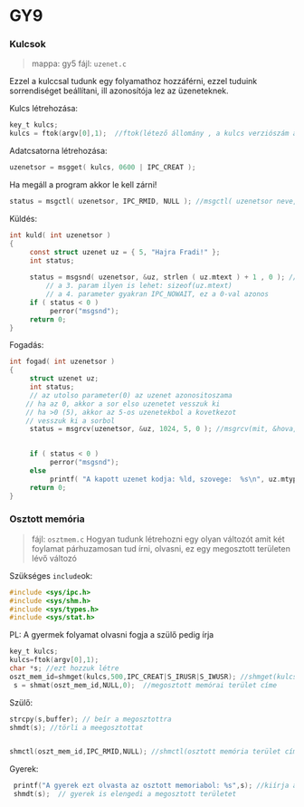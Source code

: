 # GY9

### Kulcsok

> mappa: gy5
> fájl: `uzenet.c`

Ezzel a kulccsal tudunk egy folyamathoz hozzáférni, ezzel tuduink sorrendiséget beállítani, ill azonosítója lez az üzeneteknek.

Kulcs létrehozása:
````C
key_t kulcs;
kulcs = ftok(argv[0],1);  //ftok(létező állomány , a kulcs verziószám ami meghat hanyadik verzió /*lehet több verzió is*/ ez egy random szám); ezzel vférünk hozzá az üzenetsorhoz
````

Adatcsatorna létrehozása:
````C
uzenetsor = msgget( kulcs, 0600 | IPC_CREAT );
````

Ha megáll a program akkor le kell zárni!
````C
status = msgctl( uzenetsor, IPC_RMID, NULL ); //msgctl( uzenetsor neve, lecsatlakozás, mindig NULL a lecsatlakozáskor);
````

Küldés:
````C
int kuld( int uzenetsor )
{
     const struct uzenet uz = { 5, "Hajra Fradi!" };
     int status;
     
     status = msgsnd( uzenetsor, &uz, strlen ( uz.mtext ) + 1 , 0 ); //üzenet küldése //msgsnd( uzenetsor neve, &amibe, memóriaszelet mérete /*fix méret kell!*/, IPC_NOWAIT constans /*nincs várakozás*/ );
         // a 3. param ilyen is lehet: sizeof(uz.mtext)
         // a 4. parameter gyakran IPC_NOWAIT, ez a 0-val azonos
     if ( status < 0 )
          perror("msgsnd");
     return 0;
}
````

Fogadás:
````C
int fogad( int uzenetsor )
{
     struct uzenet uz;
     int status;
     // az utolso parameter(0) az uzenet azonositoszama
    // ha az 0, akkor a sor elso uzenetet vesszuk ki
    // ha >0 (5), akkor az 5-os uzenetekbol a kovetkezot
    // vesszuk ki a sorbol
     status = msgrcv(uzenetsor, &uz, 1024, 5, 0 ); //msgrcv(mit, &hova, memóriaszelet, melyik típusú üzenetet az üzenetsorból /*3-mtype mező*/, 0. elem );
                                                                                                                                                                                         X-ha nincs X típusú üzenet akkor addig vár amíg kap

     if ( status < 0 )
          perror("msgsnd");
     else
          printf( "A kapott uzenet kodja: %ld, szovege:  %s\n", uz.mtype, uz.mtext );
     return 0;
}
````

### Osztott memória

> fájl: `osztmem.c`
Hogyan tudunk létrehozni egy olyan változót amit két foylamat párhuzamosan tud írni, olvasni, ez egy megosztott területen lévő változó

Szükséges `include`ok:
````C
#include <sys/ipc.h>
#include <sys/shm.h>
#include <sys/types.h>
#include <sys/stat.h>
````

PL: A gyermek folyamat olvasni fogja a szülő pedig írja
`````C
key_t kulcs;
kulcs=ftok(argv[0],1);
char *s; //ezt hozzuk létre
oszt_mem_id=shmget(kulcs,500,IPC_CREAT|S_IRUSR|S_IWUSR); //shmget(kulcs,megosztott terület mérete,kapcsoltó /*ha nem létezik létrehozzuk, jogosultságok etc*/);
 s = shmat(oszt_mem_id,NULL,0);  //megosztott memórai terület címe
`````


Szülő:
````C
strcpy(s,buffer); // beír a megosztottra
shmdt(s); //törli a meegosztottat


shmctl(oszt_mem_id,IPC_RMID,NULL); //shmctl(osztott memória terület cím, mit csináljunk vele, NULL); //jelen esetben törli
`````

Gyerek:
````C
 printf("A gyerek ezt olvasta az osztott memoriabol: %s",s); //kiírja amit elolvasott
 shmdt(s);  // gyerek is elengedi a megosztott területet
`````
